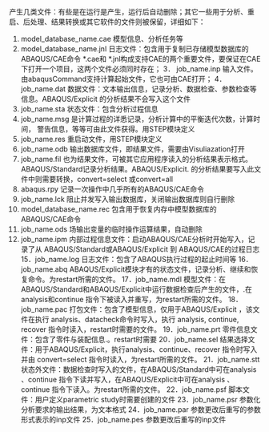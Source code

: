 产生几类文件：有些是在运行是产生，运行后自动删除；其它一些用于分析、重启、后处理、结果转换或其它软件的文件则被保留，详细如下：
1. model_database_name.cae
模型信息、分析任务等
2. model_database_name.jnl
日志文件：包含用于复制已存储模型数据库的ABAQUS/CAE命令
*.cae和 *.jnl构成支持CAE的两个重要文件，要保证在CAE下打开一个项目，这两个文件必须同时存在；
3． job_name.inp
输入文件。由abaqusCommand支持计算起始文件，它也可由CAE打开；
4． job_name.dat
数据文件：文本输出信息，记录分析、数据检查、参数检查等信息。ABAQUS/Explicit 的分析结果不会写入这个文件
5. job_name.sta
状态文件：包含分析过程信息
6. job_name.msg
是计算过程的详悉记录，分析计算中的平衡迭代次数，计算时间， 警告信息，等等可由此文件获得。用STEP模块定义
7. job_name.res
重启动文件，用STEP模块定义
8. job_name.odb
输出数据库文件，即结果文件，需要由Visuliazation打开
9. job_name.fil
也为结果文件，可被其它应用程序读入的分析结果表示格式。ABAQUS/Standard记录分析结果。ABAQUS/Explicit. 的分析结果要写入此文件中则需要转换，convert=select 或convert=all
10. abaqus.rpy
记录一次操作中几乎所有的ABAQUS/CAE命令
11. job_name.lck
阻止并发写入输出数据库，关闭输出数据库则自行删除
12. model_database_name.rec
包含用于恢复内存中模型数据库的ABAQUS/CAE命令
13. job_name.ods
场输出变量的临时操作运算结果，自动删除
14. job_name.ipm
内部过程信息文件：启动ABAQUS/CAE分析时开始写入，记录了从 ABAQUS/Standard或ABAQUS/Explicit 到 ABAQUS/CAE的过程日志
15．job_name.log
日志文件：包含了ABAQUS执行过程的起止时间等
16．job_name.abq
ABAQUS/Explicit模块才有的状态文件，记录分析、继续和恢复命令。为restart所需的文件。
17．job_name.mdl
模型文件：在ABAQUS/Standard和ABAQUS/Explicit中运行数据检查后产生的文件，.在 analysis和continue 指令下被读入并重写，为restart所需的文件。
18．job_name.pac
打包文件：包含了模型信息，仅用于ABAQUS/Explicit ，该文件在执行 analysis、datacheck命令时写入，执行 analysis, continue, recover 指令时读入，restart时需要的文件。
19．job_name.prt
零件信息文件：包含了零件与装配信息.。restart时需要
20．job_name.sel
结果选择文件：用于ABAQUS/Explicit，执行analysis、continue、recover 指令时写入并由 convert=select 指令时读入，为restart所需的文件。
21．job_name.stt
状态外文件：数据检查时写入的文件，在ABAQUS/Standard中可在analysis 、continue 指令下读并写入，在ABAQUS/Explicit中可在analysis 、continue 指令下读入。为restart所需的文件。
22．job_name.psf
脚本文件：用户定义parametric study时需要创建的文件
23．job_name.psr
参数化分析要求的输出结果，为文本格式
24．job_name.par
参数更改后重写的参数形式表示的inp文件
25．job_name.pes
参数更改后重写的inp文件